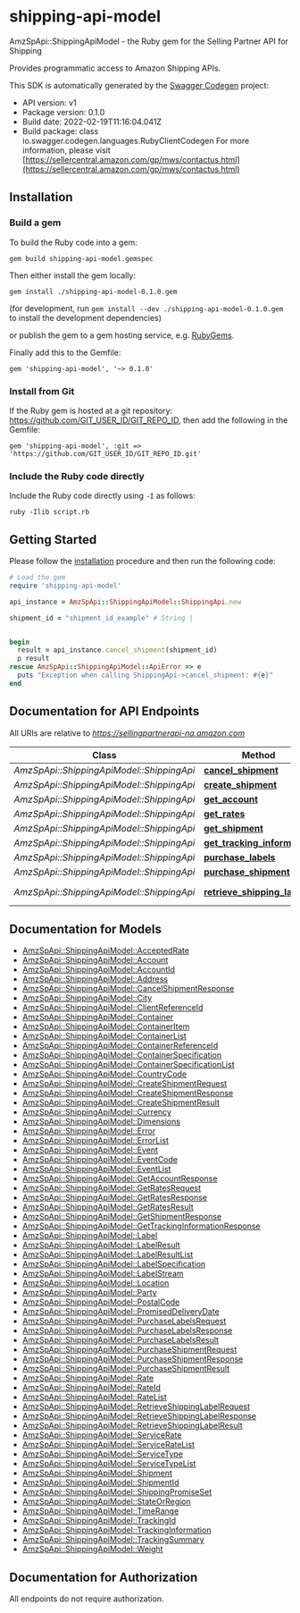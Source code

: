 # shipping-api-model

AmzSpApi::ShippingApiModel - the Ruby gem for the Selling Partner API for Shipping

Provides programmatic access to Amazon Shipping APIs.

This SDK is automatically generated by the [Swagger Codegen](https://github.com/swagger-api/swagger-codegen) project:

- API version: v1
- Package version: 0.1.0
- Build date: 2022-02-19T11:16:04.041Z
- Build package: class io.swagger.codegen.languages.RubyClientCodegen
For more information, please visit [https://sellercentral.amazon.com/gp/mws/contactus.html](https://sellercentral.amazon.com/gp/mws/contactus.html)

## Installation

### Build a gem

To build the Ruby code into a gem:

```shell
gem build shipping-api-model.gemspec
```

Then either install the gem locally:

```shell
gem install ./shipping-api-model-0.1.0.gem
```
(for development, run `gem install --dev ./shipping-api-model-0.1.0.gem` to install the development dependencies)

or publish the gem to a gem hosting service, e.g. [RubyGems](https://rubygems.org/).

Finally add this to the Gemfile:

    gem 'shipping-api-model', '~> 0.1.0'

### Install from Git

If the Ruby gem is hosted at a git repository: https://github.com/GIT_USER_ID/GIT_REPO_ID, then add the following in the Gemfile:

    gem 'shipping-api-model', :git => 'https://github.com/GIT_USER_ID/GIT_REPO_ID.git'

### Include the Ruby code directly

Include the Ruby code directly using `-I` as follows:

```shell
ruby -Ilib script.rb
```

## Getting Started

Please follow the [installation](#installation) procedure and then run the following code:
```ruby
# Load the gem
require 'shipping-api-model'

api_instance = AmzSpApi::ShippingApiModel::ShippingApi.new

shipment_id = "shipment_id_example" # String | 


begin
  result = api_instance.cancel_shipment(shipment_id)
  p result
rescue AmzSpApi::ShippingApiModel::ApiError => e
  puts "Exception when calling ShippingApi->cancel_shipment: #{e}"
end

```

## Documentation for API Endpoints

All URIs are relative to *https://sellingpartnerapi-na.amazon.com*

Class | Method | HTTP request | Description
------------ | ------------- | ------------- | -------------
*AmzSpApi::ShippingApiModel::ShippingApi* | [**cancel_shipment**](docs/ShippingApi.md#cancel_shipment) | **POST** /shipping/v1/shipments/{shipmentId}/cancel | 
*AmzSpApi::ShippingApiModel::ShippingApi* | [**create_shipment**](docs/ShippingApi.md#create_shipment) | **POST** /shipping/v1/shipments | 
*AmzSpApi::ShippingApiModel::ShippingApi* | [**get_account**](docs/ShippingApi.md#get_account) | **GET** /shipping/v1/account | 
*AmzSpApi::ShippingApiModel::ShippingApi* | [**get_rates**](docs/ShippingApi.md#get_rates) | **POST** /shipping/v1/rates | 
*AmzSpApi::ShippingApiModel::ShippingApi* | [**get_shipment**](docs/ShippingApi.md#get_shipment) | **GET** /shipping/v1/shipments/{shipmentId} | 
*AmzSpApi::ShippingApiModel::ShippingApi* | [**get_tracking_information**](docs/ShippingApi.md#get_tracking_information) | **GET** /shipping/v1/tracking/{trackingId} | 
*AmzSpApi::ShippingApiModel::ShippingApi* | [**purchase_labels**](docs/ShippingApi.md#purchase_labels) | **POST** /shipping/v1/shipments/{shipmentId}/purchaseLabels | 
*AmzSpApi::ShippingApiModel::ShippingApi* | [**purchase_shipment**](docs/ShippingApi.md#purchase_shipment) | **POST** /shipping/v1/purchaseShipment | 
*AmzSpApi::ShippingApiModel::ShippingApi* | [**retrieve_shipping_label**](docs/ShippingApi.md#retrieve_shipping_label) | **POST** /shipping/v1/shipments/{shipmentId}/containers/{trackingId}/label | 


## Documentation for Models

 - [AmzSpApi::ShippingApiModel::AcceptedRate](docs/AcceptedRate.md)
 - [AmzSpApi::ShippingApiModel::Account](docs/Account.md)
 - [AmzSpApi::ShippingApiModel::AccountId](docs/AccountId.md)
 - [AmzSpApi::ShippingApiModel::Address](docs/Address.md)
 - [AmzSpApi::ShippingApiModel::CancelShipmentResponse](docs/CancelShipmentResponse.md)
 - [AmzSpApi::ShippingApiModel::City](docs/City.md)
 - [AmzSpApi::ShippingApiModel::ClientReferenceId](docs/ClientReferenceId.md)
 - [AmzSpApi::ShippingApiModel::Container](docs/Container.md)
 - [AmzSpApi::ShippingApiModel::ContainerItem](docs/ContainerItem.md)
 - [AmzSpApi::ShippingApiModel::ContainerList](docs/ContainerList.md)
 - [AmzSpApi::ShippingApiModel::ContainerReferenceId](docs/ContainerReferenceId.md)
 - [AmzSpApi::ShippingApiModel::ContainerSpecification](docs/ContainerSpecification.md)
 - [AmzSpApi::ShippingApiModel::ContainerSpecificationList](docs/ContainerSpecificationList.md)
 - [AmzSpApi::ShippingApiModel::CountryCode](docs/CountryCode.md)
 - [AmzSpApi::ShippingApiModel::CreateShipmentRequest](docs/CreateShipmentRequest.md)
 - [AmzSpApi::ShippingApiModel::CreateShipmentResponse](docs/CreateShipmentResponse.md)
 - [AmzSpApi::ShippingApiModel::CreateShipmentResult](docs/CreateShipmentResult.md)
 - [AmzSpApi::ShippingApiModel::Currency](docs/Currency.md)
 - [AmzSpApi::ShippingApiModel::Dimensions](docs/Dimensions.md)
 - [AmzSpApi::ShippingApiModel::Error](docs/Error.md)
 - [AmzSpApi::ShippingApiModel::ErrorList](docs/ErrorList.md)
 - [AmzSpApi::ShippingApiModel::Event](docs/Event.md)
 - [AmzSpApi::ShippingApiModel::EventCode](docs/EventCode.md)
 - [AmzSpApi::ShippingApiModel::EventList](docs/EventList.md)
 - [AmzSpApi::ShippingApiModel::GetAccountResponse](docs/GetAccountResponse.md)
 - [AmzSpApi::ShippingApiModel::GetRatesRequest](docs/GetRatesRequest.md)
 - [AmzSpApi::ShippingApiModel::GetRatesResponse](docs/GetRatesResponse.md)
 - [AmzSpApi::ShippingApiModel::GetRatesResult](docs/GetRatesResult.md)
 - [AmzSpApi::ShippingApiModel::GetShipmentResponse](docs/GetShipmentResponse.md)
 - [AmzSpApi::ShippingApiModel::GetTrackingInformationResponse](docs/GetTrackingInformationResponse.md)
 - [AmzSpApi::ShippingApiModel::Label](docs/Label.md)
 - [AmzSpApi::ShippingApiModel::LabelResult](docs/LabelResult.md)
 - [AmzSpApi::ShippingApiModel::LabelResultList](docs/LabelResultList.md)
 - [AmzSpApi::ShippingApiModel::LabelSpecification](docs/LabelSpecification.md)
 - [AmzSpApi::ShippingApiModel::LabelStream](docs/LabelStream.md)
 - [AmzSpApi::ShippingApiModel::Location](docs/Location.md)
 - [AmzSpApi::ShippingApiModel::Party](docs/Party.md)
 - [AmzSpApi::ShippingApiModel::PostalCode](docs/PostalCode.md)
 - [AmzSpApi::ShippingApiModel::PromisedDeliveryDate](docs/PromisedDeliveryDate.md)
 - [AmzSpApi::ShippingApiModel::PurchaseLabelsRequest](docs/PurchaseLabelsRequest.md)
 - [AmzSpApi::ShippingApiModel::PurchaseLabelsResponse](docs/PurchaseLabelsResponse.md)
 - [AmzSpApi::ShippingApiModel::PurchaseLabelsResult](docs/PurchaseLabelsResult.md)
 - [AmzSpApi::ShippingApiModel::PurchaseShipmentRequest](docs/PurchaseShipmentRequest.md)
 - [AmzSpApi::ShippingApiModel::PurchaseShipmentResponse](docs/PurchaseShipmentResponse.md)
 - [AmzSpApi::ShippingApiModel::PurchaseShipmentResult](docs/PurchaseShipmentResult.md)
 - [AmzSpApi::ShippingApiModel::Rate](docs/Rate.md)
 - [AmzSpApi::ShippingApiModel::RateId](docs/RateId.md)
 - [AmzSpApi::ShippingApiModel::RateList](docs/RateList.md)
 - [AmzSpApi::ShippingApiModel::RetrieveShippingLabelRequest](docs/RetrieveShippingLabelRequest.md)
 - [AmzSpApi::ShippingApiModel::RetrieveShippingLabelResponse](docs/RetrieveShippingLabelResponse.md)
 - [AmzSpApi::ShippingApiModel::RetrieveShippingLabelResult](docs/RetrieveShippingLabelResult.md)
 - [AmzSpApi::ShippingApiModel::ServiceRate](docs/ServiceRate.md)
 - [AmzSpApi::ShippingApiModel::ServiceRateList](docs/ServiceRateList.md)
 - [AmzSpApi::ShippingApiModel::ServiceType](docs/ServiceType.md)
 - [AmzSpApi::ShippingApiModel::ServiceTypeList](docs/ServiceTypeList.md)
 - [AmzSpApi::ShippingApiModel::Shipment](docs/Shipment.md)
 - [AmzSpApi::ShippingApiModel::ShipmentId](docs/ShipmentId.md)
 - [AmzSpApi::ShippingApiModel::ShippingPromiseSet](docs/ShippingPromiseSet.md)
 - [AmzSpApi::ShippingApiModel::StateOrRegion](docs/StateOrRegion.md)
 - [AmzSpApi::ShippingApiModel::TimeRange](docs/TimeRange.md)
 - [AmzSpApi::ShippingApiModel::TrackingId](docs/TrackingId.md)
 - [AmzSpApi::ShippingApiModel::TrackingInformation](docs/TrackingInformation.md)
 - [AmzSpApi::ShippingApiModel::TrackingSummary](docs/TrackingSummary.md)
 - [AmzSpApi::ShippingApiModel::Weight](docs/Weight.md)


## Documentation for Authorization

 All endpoints do not require authorization.

